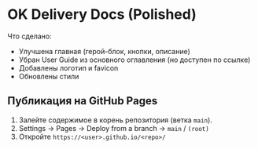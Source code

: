 # OK Delivery Docs (Polished)

Что сделано:
- Улучшена главная (герой-блок, кнопки, описание)
- Убран User Guide из основного оглавления (но доступен по ссылке)
- Добавлены логотип и favicon
- Обновлены стили

## Публикация на GitHub Pages
1) Залейте содержимое в корень репозитория (ветка `main`).  
2) Settings → Pages → Deploy from a branch → `main` / `(root)`  
3) Откройте `https://<user>.github.io/<repo>/`
